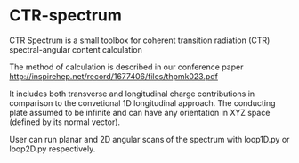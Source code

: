 # CTR-spectrum
CTR Spectrum is a small toolbox for coherent transition radiation (CTR) spectral-angular content calculation

The method of calculation is described in our conference paper 
http://inspirehep.net/record/1677406/files/thpmk023.pdf

It includes both transverse and longitudinal charge contributions in comparison to the convetional 1D longitudinal approach. The conducting plate assumed to be infinite and can have any orientation in XYZ space (defined by its normal vector).

User can run planar and 2D angular scans of the spectrum with loop1D.py or loop2D.py respectively.
